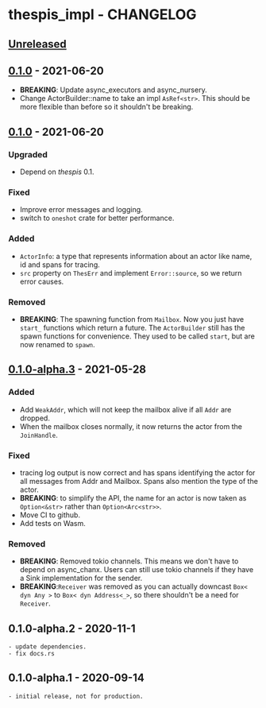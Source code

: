# thespis_impl - CHANGELOG

## [Unreleased]

[Unreleased]: https://github.com/najamelan/async_executors/compare/release...dev


## [0.1.0] - 2021-06-20

[0.1.0]: https://github.com/najamelan/async_executors/compare/0.1.0...0.2.0

  - __BREAKING__: Update async_executors and async_nursery.
  - Change ActorBuilder::name to take an impl `AsRef<str>`. This should be more flexible than before so it shouldn't be breaking. 


## [0.1.0] - 2021-06-20

[0.1.0]: https://github.com/najamelan/async_executors/compare/0.1.0-alpha.3...0.1.0

### Upgraded

  - Depend on _thespis_ 0.1.

### Fixed

  - Improve error messages and logging.
  - switch to `oneshot` crate for better performance.

### Added

  - `ActorInfo`: a type that represents information about an actor like name, id and spans for tracing.
  - `src` property on `ThesErr` and implement `Error::source`, so we return error causes.

### Removed

  - __BREAKING__: The spawning function from `Mailbox`. Now you just have `start_` functions which return a future. The `ActorBuilder`
    still has the spawn functions for convenience. They used to be called `start`, but are now renamed to `spawn`.


## [0.1.0-alpha.3] - 2021-05-28

[0.1.0-alpha.3]: https://github.com/najamelan/async_executors/compare/0.1.0-alpha.2...0.1.0-alpha.3

### Added
  - Add `WeakAddr`, which will not keep the mailbox alive if all `Addr` are dropped.
  - When the mailbox closes normally, it now returns the actor from the `JoinHandle`.

### Fixed
  - tracing log output is now correct and has spans identifying the actor for all messages from Addr and Mailbox.
    Spans also mention the type of the actor.
  - __BREAKING__: to simplify the API, the name for an actor is now taken as `Option<&str>` rather than `Option<Arc<str>>`.
  - Move CI to github.
  - Add tests on Wasm.

### Removed
  - __BREAKING__: Removed tokio channels. This means we don't have to depend on async_chanx. Users can still use tokio channels
    if they have a Sink implementation for the sender.
  - __BREAKING__:`Receiver` was removed as you can actually downcast `Box< dyn Any >` to `Box< dyn Address<_>`, so there shouldn't
    be a need for `Receiver`.


## 0.1.0-alpha.2 - 2020-11-1

	- update dependencies.
	- fix docs.rs

## 0.1.0-alpha.1 - 2020-09-14

	- initial release, not for production.





